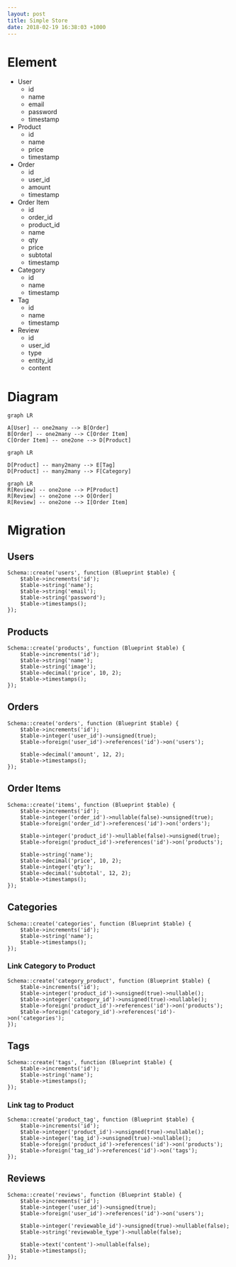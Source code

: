 ```yaml
---
layout: post
title: Simple Store
date: 2018-02-19 16:38:03 +1000
---
```


# Element

 * User
   * id
   * name
   * email
   * password
   * timestamp
 * Product
   * id
   * name
   * price
   * timestamp
 * Order
   * id
   * user_id
   * amount
   * timestamp
 * Order Item
   * id
   * order_id
   * product_id
   * name
   * qty
   * price
   * subtotal
   * timestamp
 * Category
   * id
   * name
   * timestamp
 * Tag
   * id
   * name
   * timestamp
 * Review
   * id
   * user_id
   * type
   * entity_id
   * content

# Diagram

```mermaid
graph LR

A[User] -- one2many --> B[Order]
B[Order] -- one2many --> C[Order Item]
C[Order Item] -- one2one --> D[Product]
```


```mermaid
graph LR

D[Product] -- many2many --> E[Tag]
D[Product] -- many2many --> F[Category]
```

```mermaid
graph LR
R[Review] -- one2one --> P[Product]
R[Review] -- one2one --> O[Order]
R[Review] -- one2one --> I[Order Item]
```

# Migration

## Users
```
Schema::create('users', function (Blueprint $table) {
    $table->increments('id');
    $table->string('name');
    $table->string('email');
    $table->string('password');
    $table->timestamps();
});
```


## Products
```
Schema::create('products', function (Blueprint $table) {
    $table->increments('id');
    $table->string('name');
    $table->string('image');
    $table->decimal('price', 10, 2);
    $table->timestamps();
});
```

## Orders
```
Schema::create('orders', function (Blueprint $table) {
    $table->increments('id');
    $table->integer('user_id')->unsigned(true);
    $table->foreign('user_id')->references('id')->on('users');

    $table->decimal('amount', 12, 2);
    $table->timestamps();
});
```

## Order Items
```
Schema::create('items', function (Blueprint $table) {
    $table->increments('id');
    $table->integer('order_id')->nullable(false)->unsigned(true);
    $table->foreign('order_id')->references('id')->on('orders');

    $table->integer('product_id')->nullable(false)->unsigned(true);
    $table->foreign('product_id')->references('id')->on('products');

    $table->string('name');
    $table->decimal('price', 10, 2);
    $table->integer('qty');
    $table->decimal('subtotal', 12, 2);
    $table->timestamps();
});
```

## Categories
```
Schema::create('categories', function (Blueprint $table) {
    $table->increments('id');
    $table->string('name');
    $table->timestamps();
});
```

### Link Category to Product
```
Schema::create('category_product', function (Blueprint $table) {
    $table->increments('id');
    $table->integer('product_id')->unsigned(true)->nullable();
    $table->integer('category_id')->unsigned(true)->nullable();
    $table->foreign('product_id')->references('id')->on('products');
    $table->foreign('category_id')->references('id')->on('categories');
});
```

## Tags
```
Schema::create('tags', function (Blueprint $table) {
    $table->increments('id');
    $table->string('name');
    $table->timestamps();
});
```

### Link tag to Product
```
Schema::create('product_tag', function (Blueprint $table) {
    $table->increments('id');
    $table->integer('product_id')->unsigned(true)->nullable();
    $table->integer('tag_id')->unsigned(true)->nullable();
    $table->foreign('product_id')->references('id')->on('products');
    $table->foreign('tag_id')->references('id')->on('tags');
});
```

## Reviews
```
Schema::create('reviews', function (Blueprint $table) {
	$table->increments('id');
	$table->integer('user_id')->unsigned(true);
    $table->foreign('user_id')->references('id')->on('users');

    $table->integer('reviewable_id')->unsigned(true)->nullable(false);
	$table->string('reviewable_type')->nullable(false);

	$table->text('content')->nullable(false);
	$table->timestamps();
});
```